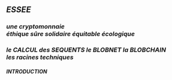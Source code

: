## _ESSEE_ 
### _une cryptomonnaie <br> éthique sûre solidaire équitable écologique_
### _le CALCUL des SEQUENTS le BLOBNET la BLOBCHAIN <br> les racines techniques_
##### _INTRODUCTION_
